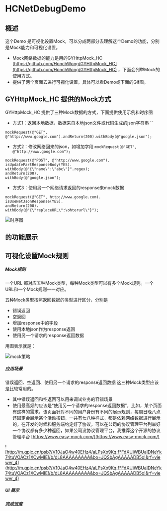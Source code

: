 # HCNetDebugDemo

## 概述
这个Demo 是可视化设置Mock，可以分成两部分去理解这个Demo的功能，分别是Mock能力和可视化设置。
 - Mock网络数据的能力是用的GYHttpMock_HC [https://github.com/HonchWong/GYHttpMock_HC](https://github.com/HonchWong/GYHttpMock_HC) ，下面会列举Mock的使用方式。
 - 提供了两个页面去进行可视化设置，具体可以看Demo或下面的Gif图。

## GYHttpMock_HC 提供的Mock方式

GYHttpMock_HC 提供了三种Mock数据的方式，下面提供使用示例和时序图

- 方式1：返回本地数据，数据来自本地json文件或代码生成的json字符串 ``

```objc
mockRequest(@"GET", @"http://www.google.com").andReturn(200).withBody(@"google.json");
```

- 方式2：修改网络回来的json，如增加字段 `mockRequest(@"GET", @"http://www.google.com");`

```objc
mockRequest(@"POST", @"http://www.google.com").
isUpdatePartResponseBody(YES).
withBody(@"{\"name\":\"abc\"}".regex);
andReturn(200).
withBody(@"google.json");
```

- 方式3：使用另一个网络请求返回的response来mock数据

```objc
mockRequest(@"GET", http://www.google.com).
isUseNetJsonResponse(YES).
andReturn(200).
withBody(@"{\"replaceURL\":\ohterurl\"}");
```

![时序图](http://m.qpic.cn/psb?/V10JaO4w40EHz4/Rr2Xq1p5g3ZN82Bh*0sezyTSpNQpSFjI6CJLhq5cCBw!/b/dC4BAAAAAAAA&bo=YAIeAwAAAAADB10!&rf=viewer_4)


## 的功能展示



## 可视化设置Mock规则

##### Mock规则
一个URL 都对应五种Mock类型，每种Mock类型可以有多个Mock规则。一个URL和一个Mock规则一一对应。

五种Mock类型按照返回数据的类型进行区分，分别是 
- 错误返回
- 空返回
- 增加response中的字段
- 使用本地json作为response返回
- 使用另一个请求的response返回数据

用图表示就是：

![mock策略](http://m.qpic.cn/psb?/V10JaO4w40EHz4/*TuvFOzK5zB1rHAa4EdQHem55cT2cnbvs0EkPlSg398!/b/dLYAAAAAAAAA&bo=wQMeAwAAAAADB*0!&rf=viewer_4)

##### 应用场景
错误返回、空返回、使用另一个请求的response返回数据 这三种Mock类型应该是比较常用的。

- 其中错误返回和空返回可以用来调试业务的容错场景
- 使用最高频的应该是“使用另一个请求的response返回数据”，比如，某个页面有这样的需求，该页面针对不同的用户身份有不同的展示规则，每周日晚八点还固定会展示某个活动按钮，一共有七八种样式，都是依赖网络数据进行展示的，在开发的时候和服务端约定好了协议，可以在公司的协议管理平台列举好一个协议都有多少种返回，如果公司没协议管理平台，我推荐这个开源的协议管理平台 [https://www.easy-mock.com/](https://www.easy-mock.com/)

![http://m.qpic.cn/psb?/V10JaO4w40EHz4/aLPsXo9Kq.f*FdXUiWBUaIDNeYk74tuVOACz1XCwMIE!/b/dL8AAAAAAAAA&bo=JQSbAgAAAAADB5o!&rf=viewer_4](http://m.qpic.cn/psb?/V10JaO4w40EHz4/aLPsXo9Kq.f*FdXUiWBUaIDNeYk74tuVOACz1XCwMIE!/b/dL8AAAAAAAAA&bo=JQSbAgAAAAADB5o!&rf=viewer_4)



##### UI 展示

##### 完成进度
